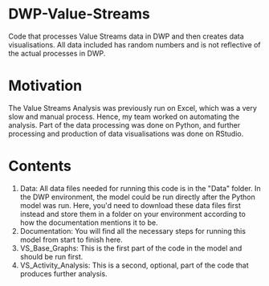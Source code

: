 # DWP-Value-Streams
Code that processes Value Streams data in DWP and then creates data visualisations. All data included has random numbers and is not reflective of the actual processes in DWP. 


# Motivation
The Value Streams Analysis was previously run on Excel, which was a very slow and manual process. Hence, my team worked on automating the analysis. Part of the data processing was done on Python, and further processing and production of data visualisations was done on RStudio. 

# Contents
1. Data: All data files needed for running this code is in the "Data" folder. In the DWP environment, the model could be run directly after the Python model was run. Here, you'd need to download these data files first instead and store them in a folder on your environment according to how the documentation mentions it to be.
2. Documentation: You will find all the necessary steps for running this model from start to finish here.
3. VS_Base_Graphs: This is the first part of the code in the model and should be run first.
4. VS_Activity_Analysis: This is a second, optional, part of the code that produces further analysis.
